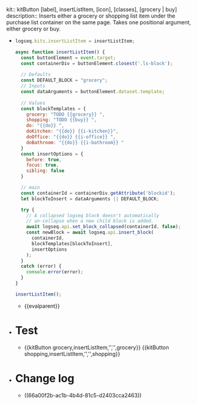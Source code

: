 kit:: kitButton [label], insertListItem, [icon], [classes], [grocery | buy]
description:: Inserts either a grocery or shopping list item under the purchase list container on the same page. Takes one positional argument, either grocery or buy.

- ```javascript
  logseq.kits.insertListItem = insertListItem;
  
  async function insertListItem() {
    const buttonElement = event.target;
    const containerDiv = buttonElement.closest('.ls-block');
    
    // Defaults
    const DEFAULT_BLOCK = "grocery";
    // Inputs
    const dataArguments = buttonElement.dataset.template;
    
    // Values
    const blockTemplates = {
      grocery: "TODO {{grocery}} ",
      shopping: "TODO {{buy}} ",
      do: "{{do}} ",
      doKitchen: "{{do}} {{i-kitchen}}",
      doOffice: "{{do}} {{i-office}} ",
      doBathroom: "{{do}} {{i-bathroom}} "
    } 
    const insertOptions = {
      before: true,
      focus: true,
      sibling: false
    }
  
    // main
    const containerId = containerDiv.getAttribute('blockid');
    let blockToInsert = dataArguments || DEFAULT_BLOCK;
  
    try {
      // A collapsed logseq block doesn't automatically
      // un-collapse when a new child block is added.
      await logseq.api.set_block_collapsed(containerId, false);
      const newBlock = await logseq.api.insert_block(
        containerId,
        blockTemplates[blockToInsert],
        insertOptions
      );
    }
    catch (error) {
      console.error(error);
    }
  }
  
  insertListItem();
  
  ```
	- {{evalparent}}
- # Test
	- {{kitButton grocery,insertListItem,'','',grocery}} {{kitButton shopping,insertListItem,'','',shopping}}
- # Change log
	- ((66a00f2b-ac1b-4b4d-81c5-d2403cca2463))
